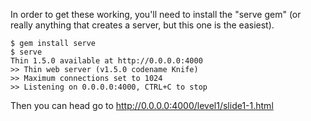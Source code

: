 In order to get these working, you'll need to install the "serve gem" (or really anything that creates a server, but this one is the easiest).

```
$ gem install serve
$ serve
Thin 1.5.0 available at http://0.0.0.0:4000
>> Thin web server (v1.5.0 codename Knife)
>> Maximum connections set to 1024
>> Listening on 0.0.0.0:4000, CTRL+C to stop
```

Then you can head go to http://0.0.0.0:4000/level1/slide1-1.html